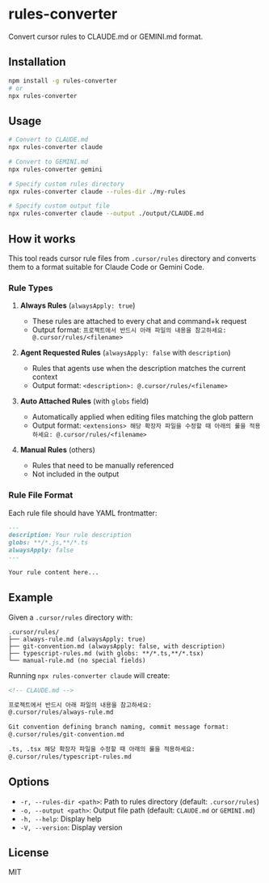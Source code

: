 # rules-converter

Convert cursor rules to CLAUDE.md or GEMINI.md format.

## Installation

```bash
npm install -g rules-converter
# or
npx rules-converter
```

## Usage

```bash
# Convert to CLAUDE.md
npx rules-converter claude

# Convert to GEMINI.md
npx rules-converter gemini

# Specify custom rules directory
npx rules-converter claude --rules-dir ./my-rules

# Specify custom output file
npx rules-converter claude --output ./output/CLAUDE.md
```

## How it works

This tool reads cursor rule files from `.cursor/rules` directory and converts them to a format suitable for Claude Code or Gemini Code.

### Rule Types

1. **Always Rules** (`alwaysApply: true`)
   - These rules are attached to every chat and command+k request
   - Output format: `프로젝트에서 반드시 아래 파일의 내용을 참고하세요: @.cursor/rules/<filename>`

2. **Agent Requested Rules** (`alwaysApply: false` with `description`)
   - Rules that agents use when the description matches the current context
   - Output format: `<description>: @.cursor/rules/<filename>`

3. **Auto Attached Rules** (with `globs` field)
   - Automatically applied when editing files matching the glob pattern
   - Output format: `<extensions> 해당 확장자 파일을 수정할 때 아래의 룰을 적용하세요: @.cursor/rules/<filename>`

4. **Manual Rules** (others)
   - Rules that need to be manually referenced
   - Not included in the output

### Rule File Format

Each rule file should have YAML frontmatter:

```markdown
---
description: Your rule description
globs: **/*.js,**/*.ts
alwaysApply: false
---

Your rule content here...
```

## Example

Given a `.cursor/rules` directory with:

```
.cursor/rules/
├── always-rule.md (alwaysApply: true)
├── git-convention.md (alwaysApply: false, with description)
├── typescript-rules.md (with globs: **/*.ts,**/*.tsx)
└── manual-rule.md (no special fields)
```

Running `npx rules-converter claude` will create:

```markdown
<!-- CLAUDE.md -->

프로젝트에서 반드시 아래 파일의 내용을 참고하세요:
@.cursor/rules/always-rule.md

Git convention defining branch naming, commit message format:
@.cursor/rules/git-convention.md

.ts, .tsx 해당 확장자 파일을 수정할 때 아래의 룰을 적용하세요:
@.cursor/rules/typescript-rules.md
```

## Options

- `-r, --rules-dir <path>`: Path to rules directory (default: `.cursor/rules`)
- `-o, --output <path>`: Output file path (default: `CLAUDE.md` or `GEMINI.md`)
- `-h, --help`: Display help
- `-V, --version`: Display version

## License

MIT